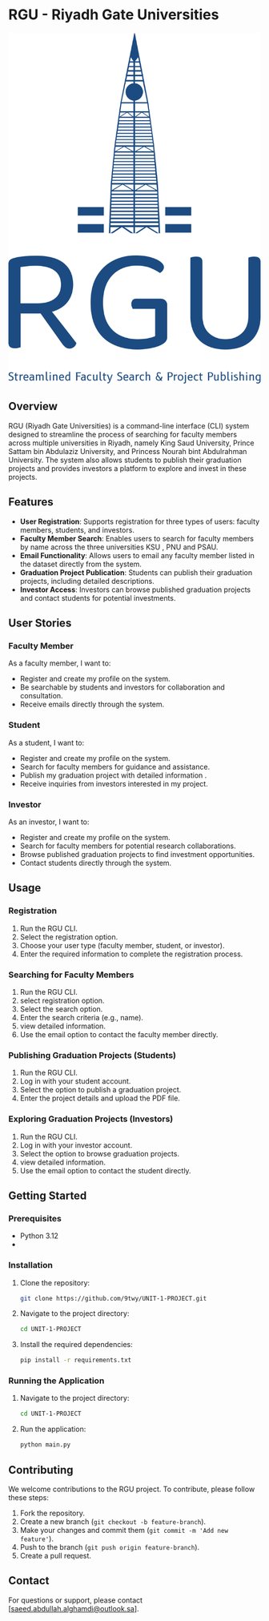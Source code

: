 # RGU - Riyadh Gate Universities

![RGU Logo](assesst\rgu-high-resolution-logo-transparent.png)

## Overview
RGU (Riyadh Gate Universities) is a command-line interface (CLI) system designed to streamline the process of searching for faculty members across multiple universities in Riyadh, namely King Saud University, Prince Sattam bin Abdulaziz University, and Princess Nourah bint Abdulrahman University. The system also allows students to publish their graduation projects and provides investors a platform to explore and invest in these projects.

## Features
- **User Registration**: Supports registration for three types of users: faculty members, students, and investors.
- **Faculty Member Search**: Enables users to search for faculty members by name across the three universities KSU , PNU and PSAU.
- **Email Functionality**: Allows users to email any faculty member listed in the dataset directly from the system.
- **Graduation Project Publication**: Students can publish their graduation projects, including detailed descriptions.
- **Investor Access**: Investors can browse published graduation projects and contact students for potential investments.

## User Stories
### Faculty Member
As a faculty member, I want to:
- Register and create my profile on the system.
- Be searchable by students and investors for collaboration and consultation.
- Receive emails directly through the system.

### Student
As a student, I want to:
- Register and create my profile on the system.
- Search for faculty members for guidance and assistance.
- Publish my graduation project with detailed information .
- Receive inquiries from investors interested in my project.

### Investor
As an investor, I want to:
- Register and create my profile on the system.
- Search for faculty members for potential research collaborations.
- Browse published graduation projects to find investment opportunities.
- Contact students directly through the system.

## Usage
### Registration
1. Run the RGU CLI.
2. Select the registration option.
3. Choose your user type (faculty member, student, or investor).
4. Enter the required information to complete the registration process.

### Searching for Faculty Members
1. Run the RGU CLI.
2. select registration option.
3. Select the search option.
4. Enter the search criteria (e.g., name).
5. view detailed information.
6. Use the email option to contact the faculty member directly.

### Publishing Graduation Projects (Students)
1. Run the RGU CLI.
2. Log in with your student account.
3. Select the option to publish a graduation project.
4. Enter the project details and upload the PDF file.

### Exploring Graduation Projects (Investors)
1. Run the RGU CLI.
2. Log in with your investor account.
3. Select the option to browse graduation projects.
4. view detailed information.
5. Use the email option to contact the student directly.

## Getting Started
### Prerequisites
- Python 3.12
- 
### Installation
1. Clone the repository:
    ```bash
    git clone https://github.com/9twy/UNIT-1-PROJECT.git
    ```
2. Navigate to the project directory:
    ```bash
    cd UNIT-1-PROJECT
    ```
3. Install the required dependencies:
    ```bash
    pip install -r requirements.txt
    ```

### Running the Application
1. Navigate to the project directory:
    ```bash
    cd UNIT-1-PROJECT
    ```
2. Run the application:
    ```bash
    python main.py
    ```

## Contributing
We welcome contributions to the RGU project. To contribute, please follow these steps:
1. Fork the repository.
2. Create a new branch (`git checkout -b feature-branch`).
3. Make your changes and commit them (`git commit -m 'Add new feature'`).
4. Push to the branch (`git push origin feature-branch`).
5. Create a pull request.


## Contact
For questions or support, please contact [saeed.abdullah.alghamdi@outlook.sa].
